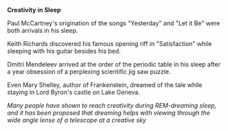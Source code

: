 **Creativity in Sleep**

Paul McCartney's origination of the songs "Yesterday" and "Let it Be" were both arrivals in his sleep.

Keith Richards discovered his famous opening riff in "Satisfaction" while sleeping with his guitar besides his bed.

Dmitri Mendeleev arrived at the order of the periodic table in his sleep after a year obsession of a perplexing scientific jig saw puzzle.

Even Mary Shelley, author of Frankenstein, dreamed of the tale while staying in Lord Byron's castle on Lake Geneva. 

*Many people have shown to reach creativity during REM-dreaming sleep, and it has been proposed that dreaming helps with viewing through the wide angle lense of a telescope at a creative sky*

